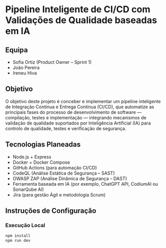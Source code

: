 # Pipeline Inteligente de CI/CD com Validações de Qualidade baseadas em IA

## Equipa
- Sofia Ortiz (Product Owner – Sprint 1)
- João Pereira
- Ireneu Hiva

## Objetivo
O objetivo deste projeto é conceber e implementar um pipeline inteligente de Integração Contínua e Entrega Contínua (CI/CD), que automatize as principais fases do processo de desenvolvimento de software — compilação, testes e implementação — integrando mecanismos de validação de qualidade suportados por Inteligência Artificial (IA) para controlo de qualidade, testes e verificação de segurança.

## Tecnologias Planeadas
- Node.js + Express  
- Docker + Docker Compose  
- GitHub Actions (para automação CI/CD)  
- CodeQL (Análise Estática de Segurança – SAST)  
- OWASP ZAP (Análise Dinâmica de Segurança – DAST)  
- Ferramenta baseada em IA (por exemplo, ChatGPT API, CodiumAI ou SonarQube AI)  
- Jira (para gestão Ágil e metodologia Scrum)

## Instruções de Configuração

### Execução Local
```bash
npm install
npm run dev
